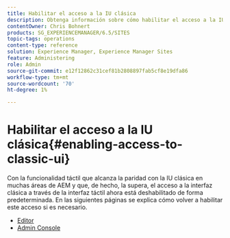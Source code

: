 ```yaml
---
title: Habilitar el acceso a la IU clásica
description: Obtenga información sobre cómo habilitar el acceso a la IU clásica en Adobe Experience Manager.
contentOwner: Chris Bohnert
products: SG_EXPERIENCEMANAGER/6.5/SITES
topic-tags: operations
content-type: reference
solution: Experience Manager, Experience Manager Sites
feature: Administering
role: Admin
source-git-commit: e12f12862c31cef81b2808897fab5cf8e19dfa86
workflow-type: tm+mt
source-wordcount: '70'
ht-degree: 1%

---
```


# Habilitar el acceso a la IU clásica{#enabling-access-to-classic-ui}

Con la funcionalidad táctil que alcanza la paridad con la IU clásica en muchas áreas de AEM y que, de hecho, la supera, el acceso a la interfaz clásica a través de la interfaz táctil ahora está deshabilitado de forma predeterminada. En las siguientes páginas se explica cómo volver a habilitar este acceso si es necesario.

* [Editor](/help/sites-administering/enable-classic-ui-editor.md)
* [Admin Console](/help/sites-administering/enable-classic-ui-admin.md)
